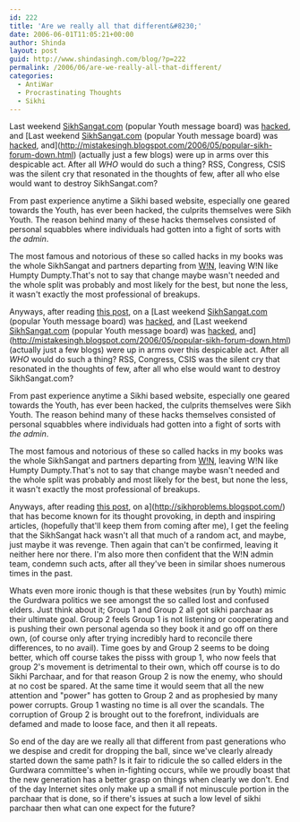 ```yaml
---
id: 222
title: 'Are we really all that different&#8230;'
date: 2006-06-01T11:05:21+00:00
author: Shinda
layout: post
guid: http://www.shindasingh.com/blog/?p=222
permalink: /2006/06/are-we-really-all-that-different/
categories:
  - AntiWar
  - Procrastinating Thoughts
  - Sikhi
---
```

Last weekend [SikhSangat.com](http://www.sikhsangat.com) (popular Youth message board) was [hacked](http://www.sskhalsa.com/?p=98), and [Last weekend [SikhSangat.com](http://www.sikhsangat.com) (popular Youth message board) was [hacked](http://www.sskhalsa.com/?p=98), and](http://mistakesingh.blogspot.com/2006/05/popular-sikh-forum-down.html) (actually just a few blogs) were up in arms over this despicable act. After all _WHO_ would do such a thing? RSS, Congress, CSIS was the silent cry that resonated in the thoughts of few, after all who else would want to destroy SikhSangat.com?

From past experience anytime a Sikhi based website, especially one geared towards the Youth, has ever been hacked, the culprits themselves were Sikh Youth. The reason behind many of these hacks themselves consisted of personal squabbles where individuals had gotten into a fight of sorts with _the admin_.

The most famous and notorious of these so called hacks in my books was the whole SikhSangat and partners departing from [W!N](http://www.waheguroo.net), leaving W!N like Humpty Dumpty.That's not to say that change maybe wasn't needed and the whole split was probably and most likely for the best, but none the less, it wasn't exactly the most professional of breakups.

Anyways, after reading [this post](http://sikhproblems.blogspot.com/2006/05/sikhsangatcom-hacked_28.html), on a [Last weekend [SikhSangat.com](http://www.sikhsangat.com) (popular Youth message board) was [hacked](http://www.sskhalsa.com/?p=98), and [Last weekend [SikhSangat.com](http://www.sikhsangat.com) (popular Youth message board) was [hacked](http://www.sskhalsa.com/?p=98), and](http://mistakesingh.blogspot.com/2006/05/popular-sikh-forum-down.html) (actually just a few blogs) were up in arms over this despicable act. After all _WHO_ would do such a thing? RSS, Congress, CSIS was the silent cry that resonated in the thoughts of few, after all who else would want to destroy SikhSangat.com?

From past experience anytime a Sikhi based website, especially one geared towards the Youth, has ever been hacked, the culprits themselves were Sikh Youth. The reason behind many of these hacks themselves consisted of personal squabbles where individuals had gotten into a fight of sorts with _the admin_.

The most famous and notorious of these so called hacks in my books was the whole SikhSangat and partners departing from [W!N](http://www.waheguroo.net), leaving W!N like Humpty Dumpty.That's not to say that change maybe wasn't needed and the whole split was probably and most likely for the best, but none the less, it wasn't exactly the most professional of breakups.

Anyways, after reading [this post](http://sikhproblems.blogspot.com/2006/05/sikhsangatcom-hacked_28.html), on a](http://sikhproblems.blogspot.com/) that has become known for its thought provoking, in depth and inspiring articles, (hopefully that'll keep them from coming after me), I get the feeling that the SikhSangat hack wasn't all that much of a random act, and maybe, just maybe it was revenge. Then again that can't be confirmed, leaving it neither here nor there. I'm also more then confident that the W!N admin team, condemn such acts, after all they've been in similar shoes numerous times in the past.

Whats even more ironic though is that these websites (run by Youth) mimic the Gurdwara politics we see amongst the so called lost and confused elders. Just think about it; Group 1 and Group 2 all got sikhi parchaar as their ultimate goal. Group 2 feels Group 1 is not listening or cooperating and is pushing their own personal agenda so they book it and go off on there own, (of course only after trying incredibly hard to reconcile there differences, to no avail). Time goes by and Group 2 seems to be doing better, which off course takes the pisss with group 1, who now feels that group 2's movement is detrimental to their own, which off course is to do Sikhi Parchaar, and for that reason Group 2 is now the enemy, who should at no cost be spared. At the same time it would seem that all the new attention and "power" has gotten to Group 2 and as prophesied by many power corrupts. Group 1 wasting no time is all over the scandals. The corruption of Group 2 is brought out to the forefront, individuals are defamed and made to loose face, and then it all repeats.

So end of the day are we really all that different from past generations who we despise and credit for dropping the ball, since we've clearly already started down the same path? Is it fair to ridicule the so called elders in the Gurdwara committee's when in-fighting occurs, while we proudly boast that the new generation has a better grasp on things when clearly we don't. End of the day Internet sites only make up a small if not minuscule portion in the parchaar that is done, so if there's issues at such a low level of sikhi parchaar then what can one expect for the future?
